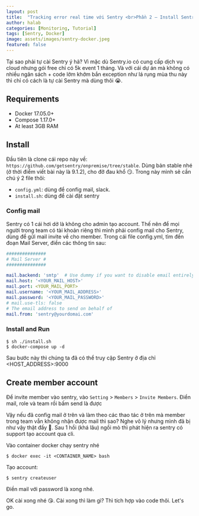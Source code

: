 ```yaml
---
layout: post
title:  "Tracking error real time với Sentry <br>Phần 2 — Install Sentry với Docker"
author: halab
categories: [Monitoring, Tutorial]
tags: [Sentry, Docker]
image: assets/images/sentry-docker.jpeg
featured: false
---
```

Tại sao phải tự cài Sentry ý hả? Vì mặc dù Sentry.io có cung cấp dịch vụ cloud nhưng gói free chỉ có 5k event 1 tháng. 
Và với cái dự án mà không có nhiều ngân sách + code lởm khởm bắn exception như lá rụng mùa thu này 
thì chỉ có cách là tự cài Sentry mà dùng thôi 😭.

## Requirements

- Docker 17.05.0+
- Compose 1.17.0+
- At least 3GB RAM

## Install

Đầu tiên là clone cái repo này về: `https://github.com/getsentry/onpremise/tree/stable`. Dùng bản stable nhé (ở thời điểm viết bài này là 9.1.2), cho đỡ đau khổ 😏. Trong này mình sẽ cần chú ý 2 file thôi:

- `config.yml`: dùng để config mail, slack.
- `install.sh`: dùng để cài đặt sentry

### Config mail

Sentry có 1 cái hơi dở là không cho admin tạo account. 
Thế nên để mọi người trong team có tài khoản riêng thì mình phải config mail cho Sentry, dùng để gửi mail invite về cho member. 
Trong cái file config.yml, tìm đến đoạn Mail Server, điền các thông tin sau:
```yml
###############
# Mail Server #
###############

mail.backend: 'smtp'  # Use dummy if you want to disable email entirely
mail.host: '<YOUR_MAIL_HOST>'
mail.port: <YOUR_MAIL_PORT>
mail.username: '<YOUR_MAIL_ADDRESS>'
mail.password: '<YOUR_MAIL_PASSWORD>'
# mail.use-tls: false
# The email address to send on behalf of
mail.from: 'sentry@yourdomai.com'
```

### Install and Run

```shell
$ sh ./install.sh
$ docker-compose up -d
```

Sau bước này thì chúng ta đã có thể truy cập Sentry ở địa chỉ <HOST_ADDRESS>:9000

## Create member account

Để invite member vào sentry, vào `Setting` > `Members` > `Invite Members`. Điển mail, role và team rồi bấm send là được

Vậy nếu đã config mail ở trên và làm theo các thao tác ở trên mà member trong team vẫn không nhận được mail thì sao?
Nghe vô lý nhưng mình đã bị như vậy thật đấy 🤣. Sau 1 hồi (khá lâu) ngồi mò thì phát hiện ra sentry có support tạo account qua cli.

Vào container docker chạy sentry nhé
```shell
$ docker exec -it <CONTAINER_NAME> bash
```

Tạo account:
```shell
$ sentry createuser
```
Điền mail với password là xong nhé.

OK cài xong nhé 😘. Cài xong thì làm gì? Thì tích hợp vào code thôi. Let's go.
